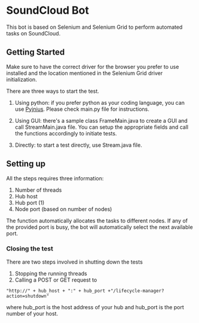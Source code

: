 # SoundCloud Bot
This bot is based on Selenium and Selenium Grid to perform automated tasks on SoundCloud. 

## Getting Started
Make sure to have the correct driver for the browser you prefer to use installed and the location mentioned in the Selenium Grid driver initialization. 

There are three ways to start the test.
1. Using python: if you prefer python as your coding language, you can use [Pyjnius](https://github.com/kivy/pyjnius). Please check main.py file for instructions.

2. Using GUI: there's a sample class FrameMain.java to create a GUI and call StreamMain.java file. You can setup the appropriate fields and call the functions accordingly to initiate tests.

3. Directly: to start a test directly, use Stream.java file. 


## Setting up
All the steps requires three information:
1. Number of threads
2. Hub host
3. Hub port (1)
4. Node port (based on number of nodes)

The function automatically allocates the tasks to different nodes. If any of the provided port is busy, the bot will automatically select the next available port.

### Closing the test
There are two steps involved in shutting down the tests
1. Stopping the running threads
2. Calling a POST or GET request to 
```
"http://" + hub_host + ":" + hub_port +"/lifecycle-manager?action=shutdown" 
```
where hub_port is the host address of your hub and hub_port is the port number of your host.


